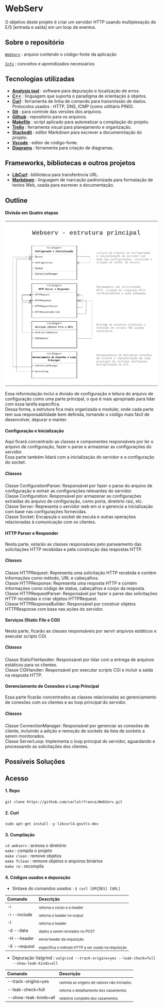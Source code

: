 # WebServ

O objetivo deste projeto é criar um servidor HTTP usando multiplexação de E/S [entrada e saída] em um loop de eventos.<br>

## Sobre o repositório

[`WebServ`](./WEBSERV/) : arquivo contendo o código-fonte da aplicação

[`Info`](./concepts.md) : conceitos e aprendizados necessários <br>


## Tecnologias utilizadas

- [**Analysis tool**](https://valgrind.org/docs/manual/manual-core-adv.html) : software para depuração e localização de erros.
- [**C++**](https://cplusplus.com/) : linguagem que suporta o paradigma de orientação à objetos. 
- [**Curl**](https://curl.se/) : ferramenta de linha de comando para transmissão de dados. Protocolos usados : HTTP, DNS, ICMP (como utilitário PING).
- [**Git**](https://git-scm.com/) : para controle das versões dos arquivos.
- [**Github**](https://github.com/carlalrfranca/WebServ) : repositório para os arquivos.
- [**Makefile**](https://www.gnu.org/software/make/) : script aplicado para automatizar a compilação do projeto.
- [**Trello**](https://trello.com/b/S7qoJpEW/labs) : ferramenta visual para planejamento e organização.
- [**Stackedit**](https://stackedit.io/) : editor Markdown para escrever a documenntação do projeto.
- [**Vscode**](https://code.visualstudio.com/) : editor de código-fonte.
- [**Diagrams**](https://app.diagrams.net/) : ferramenta para criação de diagramas.



## Frameworks, bibliotecas e outros projetos

- [**LibCurl**](https://curl.se/libcurl/) : biblioteca para transferência URL.
- [**Markdown**](https://www.markdownguide.org/) : linguagem de marcação padronizada para formatação de textos Web, usada para escrever a documentação.


## Outline

#### **Divisão em Quatro etapas**

![matriz de tokens dentro nodo de subcomandos](./WebServ.png)


Essa reformulação inclui a divisão de configuração e leitura do arquivo de configuração como uma parte principal, o que é mais apropriado para lidar com essa tarefa específica. <br>
Dessa forma, a estrutura fica mais organizada e modular, onde cada parte tem sua responsabilidade bem definida, tornando o código mais fácil de desenvolver, depurar e manter.<br> 

#### Configuração e Inicialização

Aqui ficará concentrado as classes e componentes responsáveis por ler o arquivo de configuração, fazer o parse e armazenar as configurações do servidor. <br>
Essa parte também lidará com a inicialização do servidor e a configuração do socket.

##### Classes
Classe ConfigurationParser: Responsável por fazer o parse do arquivo de configuração e extrair as configurações relevantes do servidor. <br>
Classe Configuration: Responsável por armazenar as configurações extraídas do arquivo de configuração, como porta, diretório raiz, etc. <br>
Classe Server: Representa o servidor web em si e gerencia a inicialização com base nas configurações fornecidas. <br>
Classe Socket: Encapsula o socket de escuta e outras operações relacionadas à comunicação com os clientes. <br>


#### HTTP Parser e Responder

Nesta parte, estarão as classes responsáveis pelo parseamento das solicitações HTTP recebidas e pela construção das respostas HTTP.

##### Classes
Classe HTTPRequest: Representa uma solicitação HTTP recebida e contém informações como método, URL e cabeçalhos. <br>
Classe HTTPResponse: Representa uma resposta HTTP e contém informações como código de status, cabeçalhos e corpo da resposta. <br>
Classe HTTPRequestParser: Responsável por fazer o parse das solicitações HTTP recebidas e criar objetos HTTPRequest. <br>
Classe HTTPResponseBuilder: Responsável por construir objetos HTTPResponse com base nas ações do servidor. <br>

#### Serviços (Static File e CGI)

Nesta parte, ficarão as classes responsáveis por servir arquivos estáticos e executar scripts CGI.

##### Classes
Classe StaticFileHandler: Responsável por lidar com a entrega de arquivos estáticos para os clientes. <br>
Classe CGIHandler: Responsável por executar scripts CGI e incluir a saída na resposta HTTP.


#### Gerenciamento de Conexões e Loop Principal
Essa parte ficarão concentrados as classes relacionadas ao gerenciamento de conexões com os clientes e ao loop principal do servidor.

##### Classes
Classe ConnectionManager: Responsável por gerenciar as conexões de cliente, incluindo a adição e remoção de sockets da lista de sockets a serem monitorados. <br>
Classe ServerLoop: Implementa o loop principal do servidor, aguardando e processando as solicitações dos clientes.






## Possíveis Soluções


## Acesso

#### 1. Repo

`git clone https://github.com/carlalrfranca/WebServ.git`


#### 2. Curl

`sudo apt-get install -y libcurl4-gnutls-dev`


#### 3. Compilação

`cd webserv` : acessa o diretório <br>
`make` : compila o projeto <br>
`make clean` : remove objetos <br>
`make fclean` : remove objetos e arquivos binários <br>
`make re` : recompila <br>


#### 4. Códigos usados e depuração


- Sintaxe do comandos usados : ```$ curl [OPÇÕES] [URL]```

| Comando       | Descrição                                                           |
|:--------------|:--------------------------------------------------------------------|
| -i            | <sub> retorna o corpo e a header </sub>                             |
| -i  --include | <sub> retorna a header no output </sub>                             |
| -I            | <sub> retorna a header  </sub>                                      |
| -d  --data	| <sub> dados a serem enviados no POST   </sub>                       |
| -H  --header  | <sub> envia header da requisição   </sub>                           |
| -X  --request |	<sub> especifica o método HTTP a ser usado na requisição </sub>   |


- Depuração Valgrind : `valgrind --track-origins=yes --leak-check=full --show-leak-kinds=all`

| Comando               | Descrição                                                  |
|:----------------------|:-----------------------------------------------------------|
| --track-origins=yes   | <sub> rastreia as origens de valores não iniciados </sub>  |
| --leak-check=full     | <sub> retorna o detalhamento dos vazamentos </sub>         |
| --show-leak-kinds=all | <sub> relatório completo dos vazamentos </sub>             |
